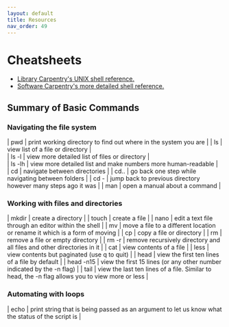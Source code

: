 ```yaml
---
layout: default
title: Resources
nav_order: 49
---
```


# Cheatsheets

* [Library Carpentry's UNIX shell reference.](https://librarycarpentry.org/lc-shell/reference.html)
* [Software Carpentry's more detailed shell reference.](https://swcarpentry.github.io/shell-novice/reference/)

## Summary of Basic Commands

### Navigating the file system

| pwd | print working directory to find out where in the system you are |
| ls  | view list of a file or directory |     
| ls -l  | view more detailed list of files or directory  |  
| ls -lh | view more detailed list and make numbers more human-readable  |   
| cd | navigate between directories |
| cd.. | go back one step while navigating between folders |
| cd - | jump back to previous directory however many steps ago it was |
| man | open a manual about a command |

### Working with files and directories

| mkdir | create a directory |
| touch | create a file |
| nano | edit a text file through an editor within the shell |
| mv | move a file to a different location or rename it which is a form of moving |
| cp | copy a file or directory |
| rm | remove a file or empty directory |
| rm -r | remove recursively directory and all files and other directories in it |
| cat  | view contents of a file |
| less | view contents but paginated (use q to quit) |
| head | view the first ten lines of a file by default |
| head -n15 | view the first 15 lines (or any other number indicated by the -n flag) |
| tail | view the last ten lines of a file. Similar to head, the -n flag allows you to view more or less |

### Automating with loops

| echo | print string that is being passed as an argument to let us know what the status of the script is |
